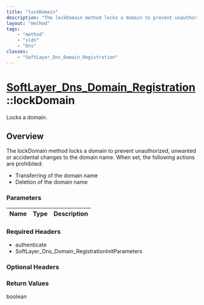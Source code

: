 ```yaml
---
title: "lockDomain"
description: "The lockDomain method locks a domain to prevent unauthorized, unwanted or accidental changes to the domain name. When se... "
layout: "method"
tags:
    - "method"
    - "sldn"
    - "Dns"
classes:
    - "SoftLayer_Dns_Domain_Registration"
---
```

# [SoftLayer_Dns_Domain_Registration](/reference/services/SoftLayer_Dns_Domain_Registration)::lockDomain

Locks a domain.


## Overview 
The lockDomain method locks a domain to prevent unauthorized, unwanted or accidental changes to the domain name. When set, the following actions are prohibited: 
* Transferring of the domain name
* Deletion of the domain name

### Parameters 
|Name | Type | Description |
| --- | --- | --- |


### Required Headers
* authenticate
* SoftLayer_Dns_Domain_RegistrationInitParameters

### Optional Headers

### Return Values
boolean

